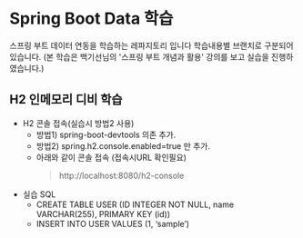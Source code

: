 # Spring Boot Data 학습

스프링 부트 데이터 연동을 학습하는 레파지토리 입니다
학습내용별 브랜치로 구분되어 있습니다.
(본 학습은 백기선님의 '스프링 부트 개념과 활용' 강의를 보고 실습을 진행하였습니다.)

## H2 인메모리 디비 학습

 - H2 콘솔 접속(실습시 방법2 사용)
   - 방법1) spring-boot-devtools 의존 추가.
   - 방법2) spring.h2.console.enabled=true 만 추가.
   - 아래와 같이 콘솔 접속 (접속시URL 확인필요)
     > http://localhost:8080/h2-console
- 실습 SQL
    -   CREATE TABLE USER (ID INTEGER NOT NULL, name VARCHAR(255), PRIMARY KEY (id))
    -   INSERT INTO USER VALUES (1, ‘sample’)
